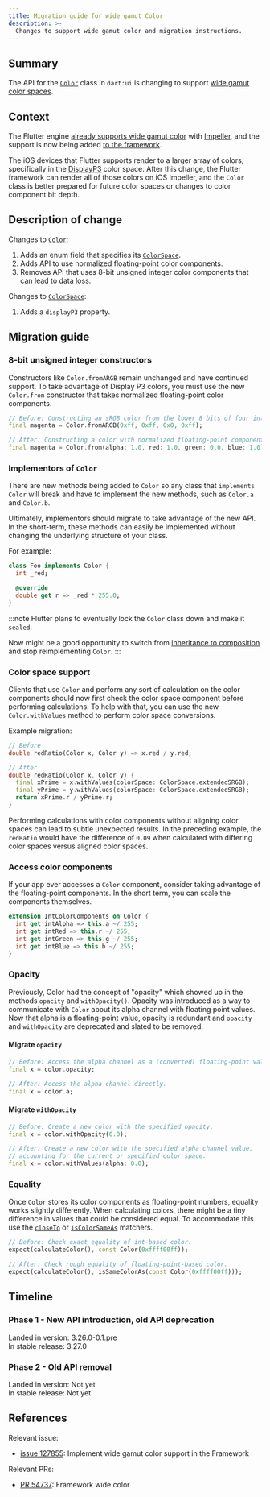 ```yaml
---
title: Migration guide for wide gamut Color
description: >-
  Changes to support wide gamut color and migration instructions.
---
```


## Summary

The API for the [`Color`][] class in `dart:ui` is changing to
support [wide gamut color spaces][].

## Context

The Flutter engine [already supports wide gamut color][] with [Impeller][], and
the support is now being added [to the framework][].

The iOS devices that Flutter supports render to a larger array of colors,
specifically in the [DisplayP3][] color space.
After this change, the Flutter framework can
render all of those colors on iOS Impeller, and
the `Color` class is better prepared for future color spaces or
changes to color component bit depth.

## Description of change

Changes to [`Color`][]:

 1. Adds an enum field that specifies its [`ColorSpace`][].
 1. Adds API to use normalized floating-point color components.
 1. Removes API that uses 8-bit unsigned integer color components that can
    lead to data loss.

Changes to [`ColorSpace`][]:

 1. Adds a `displayP3` property.

## Migration guide

### 8-bit unsigned integer constructors

Constructors like `Color.fromARGB` remain unchanged and have continued support.
To take advantage of Display P3 colors, you must use the new
`Color.from` constructor that takes normalized floating-point color components.

```dart
// Before: Constructing an sRGB color from the lower 8 bits of four integers.
final magenta = Color.fromARGB(0xff, 0xff, 0x0, 0xff);

// After: Constructing a color with normalized floating-point components.
final magenta = Color.from(alpha: 1.0, red: 1.0, green: 0.0, blue: 1.0);
```

### Implementors of `Color`

There are new methods being added to `Color` so
any class that `implements Color` will break and have to
implement the new methods, such as `Color.a` and `Color.b`.

Ultimately, implementors should migrate to take advantage of the new API.
In the short-term, these methods can easily be implemented without
changing the underlying structure of your class.

For example:

```dart
class Foo implements Color {
  int _red;

  @override
  double get r => _red * 255.0;
}
```

:::note
Flutter plans to eventually lock the `Color` class down and make it `sealed`.

Now might be a good opportunity to switch from [inheritance to composition][]
and stop reimplementing `Color`.
:::

### Color space support

Clients that use `Color` and perform any sort of calculation on
the color components should now first check the
color space component before performing calculations.
To help with that, you can use the new `Color.withValues` method to
perform color space conversions.

Example migration:

```dart
// Before
double redRatio(Color x, Color y) => x.red / y.red;

// After
double redRatio(Color x, Color y) {
  final xPrime = x.withValues(colorSpace: ColorSpace.extendedSRGB);
  final yPrime = y.withValues(colorSpace: ColorSpace.extendedSRGB);
  return xPrime.r / yPrime.r;
}
```

Performing calculations with color components without
aligning color spaces can lead to subtle unexpected results.
In the preceding example, the `redRatio` would have the difference of `0.09`
when calculated with differing color spaces versus aligned color spaces.

### Access color components

If your app ever accesses a `Color` component, consider
taking advantage of the floating-point components.
In the short term, you can scale the components themselves.

```dart
extension IntColorComponents on Color {
  int get intAlpha => this.a ~/ 255;
  int get intRed => this.r ~/ 255;
  int get intGreen => this.g ~/ 255;
  int get intBlue => this.b ~/ 255;
}
```

### Opacity

Previously, Color had the concept of "opacity" which
showed up in the methods `opacity` and `withOpacity()`.
Opacity was introduced as a way to communicate with `Color` about
its alpha channel with floating point values.
Now that alpha is a floating-point value, opacity is redundant
and `opacity` and `withOpacity` are deprecated and slated to be removed.

<a id="opacity-migration" aria-hidden="true"></a>
#### Migrate `opacity`

```dart
// Before: Access the alpha channel as a (converted) floating-point value.
final x = color.opacity;

// After: Access the alpha channel directly.
final x = color.a;
```

<a id="withopacity-migration" aria-hidden="true"></a>
#### Migrate `withOpacity`

```dart
// Before: Create a new color with the specified opacity.
final x = color.withOpacity(0.0);

// After: Create a new color with the specified alpha channel value,
// accounting for the current or specified color space.
final x = color.withValues(alpha: 0.0);
```

### Equality

Once `Color` stores its color components as floating-point numbers,
equality works slightly differently.
When calculating colors, there might be a
tiny difference in values that could be considered equal.
To accommodate this use the [`closeTo`][] or [`isColorSameAs`][] matchers.

```dart
// Before: Check exact equality of int-based color.
expect(calculateColor(), const Color(0xffff00ff));

// After: Check rough equality of floating-point-based color.
expect(calculateColor(), isSameColorAs(const Color(0xffff00ff)));
```

## Timeline

### Phase 1 - New API introduction, old API deprecation

Landed in version: 3.26.0-0.1.pre<br>
In stable release: 3.27.0

### Phase 2 - Old API removal

Landed in version: Not yet<br>
In stable release: Not yet

## References

Relevant issue:

* [issue 127855][]: Implement wide gamut color support in the Framework

Relevant PRs:

* [PR 54737][]: Framework wide color

[`Color`]: {{site.api}}/flutter/dart-ui/Color-class.html
[already supports wide gamut color]: {{site.repo.flutter}}/issues/55092
[to the framework]: {{site.repo.flutter}}/issues/127855
[issue 127855]: {{site.repo.flutter}}/issues/127855
[`ColorSpace`]: {{site.api}}/flutter/dart-ui/ColorSpace.html
[PR 54737]: {{site.repo.engine}}/pull/54737
[DisplayP3]: https://en.wikipedia.org/wiki/DCI-P3
[Impeller]: {{site.api}}/perf/impeller
[wide gamut color spaces]: https://en.wikipedia.org/wiki/RGB_color_spaces
[inheritance to composition]: https://en.wikipedia.org/wiki/Composition_over_inheritance
[`closeTo`]: {{site.api}}/documentation/matcher/latest/matcher/closeTo.html
[`isColorSameAs`]: {{site.api}}/flutter/flutter_test/isSameColorAs.html
